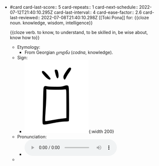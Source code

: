 - #card
  card-last-score:: 5
  card-repeats:: 1
  card-next-schedule:: 2022-07-12T21:40:10.295Z
  card-last-interval:: 4
  card-ease-factor:: 2.6
  card-last-reviewed:: 2022-07-08T21:40:10.298Z
  [[Toki Pona]] for:
  {{cloze noun. knowledge, wisdom, intelligence}}
  
  {{cloze verb. to know, to understand, to be skilled in, be wise about, know how to}}
	- Etymology:
		- From Georgian *ცოდნა* (*codna*, knowledge).
	- Sign:
		- ![Sona_-_sitelen_pona_in_Sonja_Lang's_handwriting.svg](../assets/Sona_-_sitelen_pona_in_Sonja_Lang's_handwriting_1657539341533_0.svg){:width 200}
	- Pronunciation:
		- ![](../assets/Toki_Pona_-_jan_Lakuse_-_sona.ogg_1657349097351_0.mp3)
	-